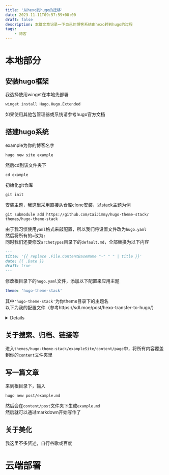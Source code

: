```yaml
---
title: '从hexo到hugo的迁移'
date: 2023-11-11T09:57:59+08:00
draft: false
description: 本篇文章记录一下自己的博客系统由hexo转到hugo的过程
tags:
    - 博客
---
```

# 本地部分
## 安装hugo框架
我选择使用winget在本地先部署
```
winget install Hugo.Hugo.Extended
```
如果使用其他包管理器或系统请参考hugo官方文档

## 搭建hugo系统
example为你的博客名字
```
hugo new site example
```
然后cd到该文件夹下
```
cd example
```
初始化git仓库
```
git init
```
安装主题，我这里采用直接从仓库clone安装，以stack主题为例
```
git submodule add https://github.com/CaiJimmy/hugo-theme-stack/ themes/hugo-theme-stack
```
由于我习惯使用`yaml`格式来敲配置，所以我们将设置文件改为`hugo.yaml`  
然后将所有的`=`改为`:`  
同时我们还要修改`archetypes`目录下的`default.md`，全部替换为以下内容
```markdown
---
title: '{{ replace .File.ContentBaseName "-" " " | title }}'
date: {{ .Date }}
draft: true
---
```
修改根目录下的`hugo.yaml`文件，添加以下配置来应用主题
```yaml
theme: 'hugo-theme-stack'
```
其中`'hugo-theme-stack'`为你theme目录下的主题名  
以下为我的配置文件（参考https://sdl.moe/post/hexo-transfer-to-hugo/）
<details>

```yaml
baseURL: https://hwblog.eu.org/
defaultContentLanguage: zh-cn
title: HWBlog
theme: hugo-theme-stack

languages:
    zh-cn:
        languageName: 中文
        title: HWblog
        weight: 1

permalinks:
    post: /post/:filename/
    page: /:filename/

params:
    sidebar:
        compact: false
        subtitle: “唯有戏子才能引起群众巨大的兴奋”
    mainSections:
        - post
    featuredImageField: image

    article:
        math: true
        toc: true
        readingTime: true
        license:
            enabled: true
            default: '<a href="https://creativecommons.org/licenses/by-sa/4.0/deed.zh" rel="nofollow noopener">CC BY-SA 4.0</a>'

    imageProcessing:
        cover:
            enabled: true
        content:
            enabled: true
    widgets:
        homepage:
            - type: search
            - type: archives
              params:
                  limit: 3
            - type: tag-cloud
              params:
                  limit: 10
        page:
            - type: toc

menu:
    main:
        - identifier: home
          name: 首页
          url: /
          weight: -100
          params:
              newTab: false
              icon: home

    social:
        - identifier: github
          name: GitHub
          url: https://github.com/h3ll0www0rld
          params:
              newTab: true
              icon: brand-github

related:
    includeNewer: true
    threshold: 60
    toLower: false
    indices:
        - name: tags
          weight: 100

        - name: categories
          weight: 200

taxonomies:
    tag: tags

markup:
    goldmark:
        renderer:
            unsafe: true
    tableOfContents:
        endLevel: 6
        ordered: true
        startLevel: 1
    highlight:
        noClasses: false
        codeFences: true
        guessSyntax: true
        lineNumbersInTable: true
        tabWidth: 4
```
</details>

## 关于搜索、归档、链接等
进入`themes/hugo-theme-stack/exampleSite/content/page`中，将所有内容覆盖到你的`content`文件夹里

## 写一篇文章
来到根目录下，输入
```
hugo new post/example.md
```
然后会在`content/post`文件夹下生成`example.md`  
然后就可以通过markdown开始写作了

## 关于美化
我这里不多赘述，自行谷歌或百度


# 云端部署